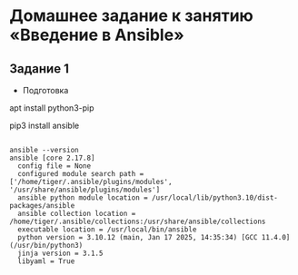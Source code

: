 # Домашнее задание к занятию «Введение в Ansible»

## Задание 1
* Подготовка
  
apt install python3-pip

pip3 install ansible

```

ansible --version
ansible [core 2.17.8]
  config file = None
  configured module search path = ['/home/tiger/.ansible/plugins/modules', '/usr/share/ansible/plugins/modules']
  ansible python module location = /usr/local/lib/python3.10/dist-packages/ansible
  ansible collection location = /home/tiger/.ansible/collections:/usr/share/ansible/collections
  executable location = /usr/local/bin/ansible
  python version = 3.10.12 (main, Jan 17 2025, 14:35:34) [GCC 11.4.0] (/usr/bin/python3)
  jinja version = 3.1.5
  libyaml = True
```

